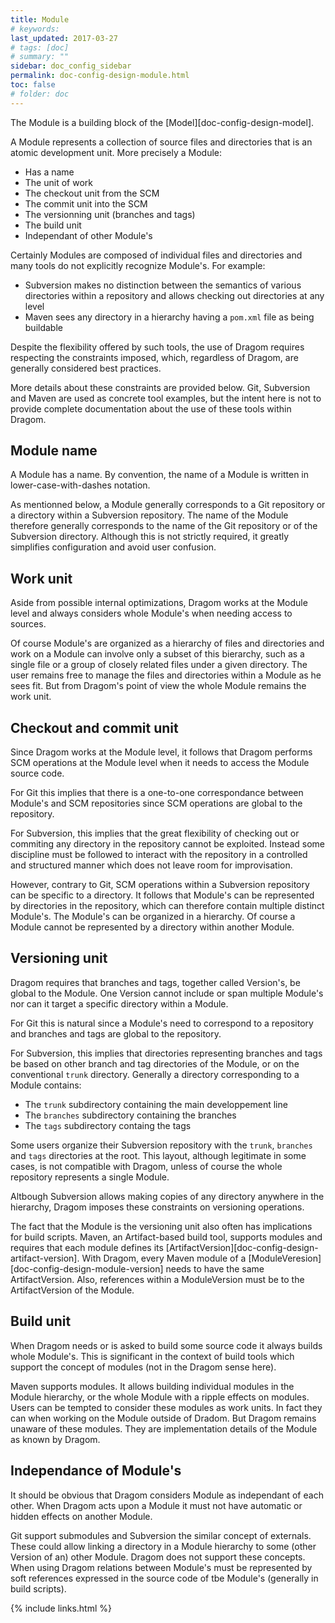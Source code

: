 ```yaml
---
title: Module
# keywords:
last_updated: 2017-03-27
# tags: [doc]
# summary: ""
sidebar: doc_config_sidebar
permalink: doc-config-design-module.html
toc: false
# folder: doc
---
```


The Module is a building block of the [Model][doc-config-design-model].

A Module represents a collection of source files and directories that is an
atomic development unit. More precisely a Module:

- Has a name
- The unit of work
- The checkout unit from the SCM
- The commit unit into the SCM
- The versionning unit (branches and tags)
- The build unit
- Independant of other Module's

Certainly Modules are composed of individual files and directories and many
tools do not explicitly recognize Module's. For example:

- Subversion makes no distinction between the semantics of various directories
  within a repository and allows checking out directories at any level
- Maven sees any directory in a hierarchy having a `pom.xml` file as being
  buildable

Despite the flexibility offered by such tools, the use of Dragom requires
respecting the constraints imposed, which, regardless of Dragom, are generally
considered best practices.

More details about these constraints are provided below. Git, Subversion and
Maven are used as concrete tool examples, but the intent here is not to provide
complete documentation about the use of these tools within Dragom.

Module name
-----------

A Module has a name. By convention, the name of a Module is written in
lower-case-with-dashes notation.

As mentionned below, a Module generally corresponds to a Git repository or a
directory within a Subversion repository. The name of the Module therefore
generally corresponds to the name of the Git repository or of the Subversion
directory. Although this is not strictly required, it greatly simplifies
configuration and avoid user confusion. 

Work unit
---------

Aside from possible internal optimizations, Dragom works at the Module level
and always considers whole Module's when needing access to sources.

Of course Module's are organized as a hierarchy of files and directories and
work on a Module can involve only a subset of this bierarchy, such as a single
file or a group of closely related files under a given directory. The user
remains free to manage the files and directories within a Module as he sees
fit. But from Dragom's point of view the whole Module remains the work unit.

Checkout and commit unit
------------------------

Since Dragom works at the Module level, it follows that Dragom performs SCM
operations at the Module level when it needs to access the Module source code.

For Git this implies that there is a one-to-one correspondance between Module's
and SCM repositories since SCM operations are global to the repository.

For Subversion, this implies that the great flexibility of checking out or
commiting any directory in the repository cannot be exploited. Instead some
discipline must be followed to interact with the repository in a controlled and
structured manner which does not leave room for improvisation.

However, contrary to Git, SCM operations within a Subversion repository can be
specific to a directory. It follows that Module's can be represented by
directories in the repository, which can therefore contain multiple distinct
Module's. The Module's can be organized in a hierarchy. Of course a Module
cannot be represented by a directory within another Module.

Versioning unit
---------------

Dragom requires that branches and tags, together called Version's, be global to
the Module. One Version cannot include or span multiple Module's nor can it
target a specific directory within a Module.

For Git this is natural since a Module's need to correspond to a repository and
branches and tags are global to the repository.

For Subversion, this implies that directories representing branches and tags be
based on other branch and tag directories of the Module, or on the conventional
`trunk` directory. Generally a directory corresponding to a Module contains:

- The `trunk` subdirectory containing the main developpement line
- The `branches` subdirectory containing the branches
- The `tags` subdirectory containg the tags

Some users organize their Subversion repository with the `trunk`, `branches`
and `tags` directories at the root. This layout, although legitimate in some
cases, is not compatible with Dragom, unless of course the whole repository
represents a single Module.

Altbough Subversion allows making copies of any directory anywhere in the
hierarchy, Dragom imposes these constraints on versioning operations.

The fact that the Module is the versioning unit also often has implications for
build scripts. Maven, an Artifact-based build tool, supports modules and
requires that each module defines its
[ArtifactVersion][doc-config-design-artifact-version]. With Dragom, every Maven
module of a [ModuleVeresion][doc-config-design-module-version] needs to have
the same ArtifactVersion. Also, references within a ModuleVersion must be to
the ArtifactVersion of the Module. 

Build unit
----------

When Dragom needs or is asked to build some source code it always builds whole
Module's. This is significant in the context of build tools which support the
concept of modules (not in the Dragom sense here).

Maven supports modules. It allows building individual modules in the Module
hierarchy, or the whole Module with a ripple effects on modules. Users can be
tempted to consider these modules as work units. In fact they can when working
on the Module outside of Dradom. But Dragom remains unaware of these modules.
They are implementation details of the Module as known by Dragom.

Independance of Module's
------------------------

It should be obvious that Dragom considers Module as independant of each other.
When Dragom acts upon a Module it must not have automatic or hidden effects on
another Module.

Git support submodules and Subversion the similar concept of externals. These
could allow linking a directory in a Module hierarchy to some (other Version
of an) other Module. Dragom does not support these concepts. When using Dragom
relations between Module's must be represented by soft references
expressed in the source code of tbe Module's (generally in build scripts).

{% include links.html %}
